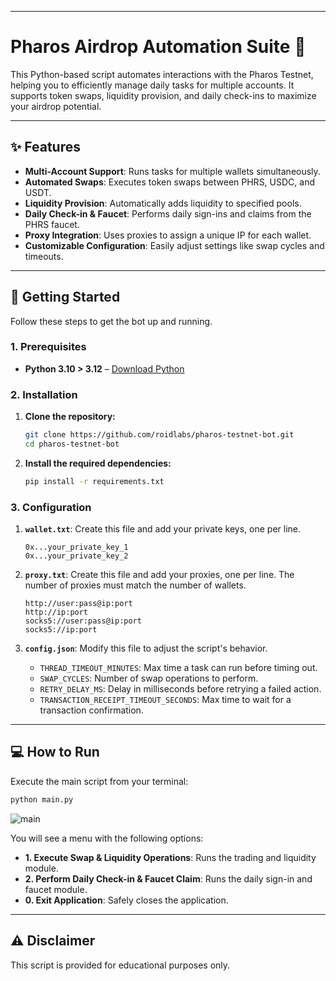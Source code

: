 -----

# Pharos Airdrop Automation Suite 🤖

This Python-based script automates interactions with the Pharos Testnet, helping you to efficiently manage daily tasks for multiple accounts. It supports token swaps, liquidity provision, and daily check-ins to maximize your airdrop potential.

-----

## ✨ Features

  - **Multi-Account Support**: Runs tasks for multiple wallets simultaneously.
  - **Automated Swaps**: Executes token swaps between PHRS, USDC, and USDT.
  - **Liquidity Provision**: Automatically adds liquidity to specified pools.
  - **Daily Check-in & Faucet**: Performs daily sign-ins and claims from the PHRS faucet.
  - **Proxy Integration**: Uses proxies to assign a unique IP for each wallet.
  - **Customizable Configuration**: Easily adjust settings like swap cycles and timeouts.

-----

## 🚀 Getting Started

Follow these steps to get the bot up and running.

### 1\. Prerequisites

 - **Python 3.10 > 3.12** – [Download Python](https://www.python.org/downloads/release/python-3118/)

### 2\. Installation

1.  **Clone the repository:**

    ```sh
    git clone https://github.com/roidlabs/pharos-testnet-bot.git
    cd pharos-testnet-bot
    ```

2.  **Install the required dependencies:**

    ```sh
    pip install -r requirements.txt
    ```

### 3\. Configuration

1.  **`wallet.txt`**: Create this file and add your private keys, one per line.

    ```
    0x...your_private_key_1
    0x...your_private_key_2
    ```

2.  **`proxy.txt`**: Create this file and add your proxies, one per line. The number of proxies must match the number of wallets.

    ```
    http://user:pass@ip:port
    http://ip:port
    socks5://user:pass@ip:port
    socks5://ip:port
    ```

4.  **`config.json`**: Modify this file to adjust the script's behavior.

      - `THREAD_TIMEOUT_MINUTES`: Max time a task can run before timing out.
      - `SWAP_CYCLES`: Number of swap operations to perform.
      - `RETRY_DELAY_MS`: Delay in milliseconds before retrying a failed action.
      - `TRANSACTION_RECEIPT_TIMEOUT_SECONDS`: Max time to wait for a transaction confirmation.

-----

## 💻 How to Run

Execute the main script from your terminal:

```sh
python main.py
```
![main](https://i.ibb.co/ksPqYNR1/image.jpg)

You will see a menu with the following options:

  - **1. Execute Swap & Liquidity Operations**: Runs the trading and liquidity module.
  - **2. Perform Daily Check-in & Faucet Claim**: Runs the daily sign-in and faucet module.
  - **0. Exit Application**: Safely closes the application.

-----

## ⚠️ Disclaimer

This script is provided for educational purposes only.
